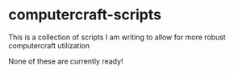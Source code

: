 # computercraft-scripts
 
This is a collection of scripts I am writing to allow for more robust computercraft utilization

None of these are currently ready!
